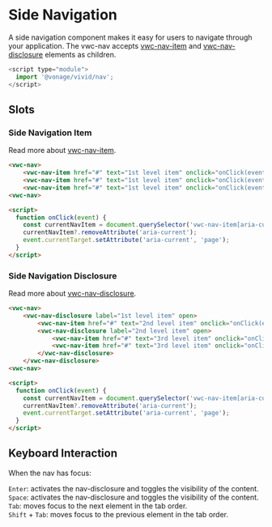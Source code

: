 # Side Navigation

A side navigation component makes it easy for users to navigate through your application.
The vwc-nav accepts [vwc-nav-item](../../components/nav-item) and [vwc-nav-disclosure](../../components/nav-disclosure) elements as children.

```js
<script type="module">
  import '@vonage/vivid/nav';
</script>
```

## Slots

### Side Navigation Item

Read more about [vwc-nav-item](../../components/nav-item).

```html preview
<vwc-nav>
    <vwc-nav-item href="#" text="1st level item" onclick="onClick(event)" aria-current="page"></vwc-nav-item>
    <vwc-nav-item href="#" text="1st level item" onclick="onClick(event)"></vwc-nav-item>
    <vwc-nav-item href="#" text="1st level item" onclick="onClick(event)"></vwc-nav-item>
<vwc-nav>

<script>
  function onClick(event) {  
    const currentNavItem = document.querySelector('vwc-nav-item[aria-current="page"]');
    currentNavItem?.removeAttribute('aria-current');
    event.currentTarget.setAttribute('aria-current', 'page');
  }
</script>
```

### Side Navigation Disclosure

Read more about [vwc-nav-disclosure](../../components/nav-disclosure).

```html preview
<vwc-nav>
    <vwc-nav-disclosure label="1st level item" open>
        <vwc-nav-item href="#" text="2nd level item" onclick="onClick(event)"></vwc-nav-item>
        <vwc-nav-disclosure label="2nd level item" open>
            <vwc-nav-item href="#" text="3rd level item" onclick="onClick(event)" aria-current="page"></vwc-nav-item>
            <vwc-nav-item href="#" text="3rd level item" onclick="onClick(event)"></vwc-nav-item>
        </vwc-nav-disclosure>
    </vwc-nav-disclosure>
<vwc-nav>

<script>
  function onClick(event) {  
    const currentNavItem = document.querySelector('vwc-nav-item[aria-current="page"]');
    currentNavItem?.removeAttribute('aria-current');
    event.currentTarget.setAttribute('aria-current', 'page');
  }
</script>
```

## Keyboard Interaction

When the nav has focus:

`Enter`: activates the nav-disclosure and toggles the visibility of the content.  
`Space`: activates the nav-disclosure and toggles the visibility of the content.  
`Tab`: moves focus to the next element in the tab order.  
`Shift` + `Tab`: moves focus to the previous element in the tab order.  
